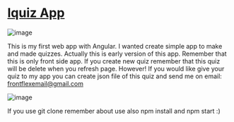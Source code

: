 # [Iquiz App](https://iquizfrontflex.netlify.app)

![image](https://user-images.githubusercontent.com/77500425/156828373-afa98cbf-13c1-462e-8f28-ee3617ae6503.png)


This is my first web app with Angular. I wanted create simple app to make and made quizzes.
Actually this is early version of this app. Remember that this is only front side app. 
If you create new quiz remember that this quiz will be delete when you refresh page.
However! If you would like give your quiz to my app you  can create json file of this quiz
and send me on email: frontflexemail@gmail.com

![image](https://user-images.githubusercontent.com/77500425/156828938-960385b2-7713-437a-a5d0-b1712aab5f6c.png)

If you use git clone remember about use also npm install and npm start :)
 




